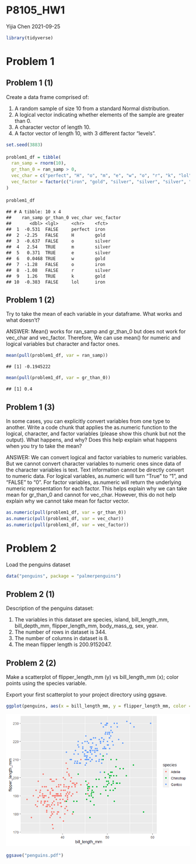 P8105\_HW1
================
Yijia Chen
2021-09-25

``` r
library(tidyverse)
```

# Problem 1

## Problem 1 (1)

Create a data frame comprised of:

1.  A random sample of size 10 from a standard Normal distribution.
2.  A logical vector indicating whether elements of the sample are
    greater than 0.
3.  A character vector of length 10.
4.  A factor vector of length 10, with 3 different factor “levels”.

``` r
set.seed(3883)

problem1_df = tibble(
  ran_samp = rnorm(10),
  gr_than_0 = ran_samp > 0,
  vec_char = c("perfect", "H", "o", "m", "e", "w", "o", "r", "k", "lol"),
  vec_factor = factor(c("iron", "gold", "silver", "silver", "silver", "gold", "iron", "silver", "gold", "iron"))
)

problem1_df
```

    ## # A tibble: 10 x 4
    ##    ran_samp gr_than_0 vec_char vec_factor
    ##       <dbl> <lgl>     <chr>    <fct>     
    ##  1  -0.531  FALSE     perfect  iron      
    ##  2  -2.25   FALSE     H        gold      
    ##  3  -0.637  FALSE     o        silver    
    ##  4   2.54   TRUE      m        silver    
    ##  5   0.371  TRUE      e        silver    
    ##  6   0.0468 TRUE      w        gold      
    ##  7  -1.28   FALSE     o        iron      
    ##  8  -1.08   FALSE     r        silver    
    ##  9   1.26   TRUE      k        gold      
    ## 10  -0.383  FALSE     lol      iron

## Problem 1 (2)

Try to take the mean of each variable in your dataframe. What works and
what doesn’t?

ANSWER: Mean() works for ran\_samp and gr\_than\_0 but does not work for
vec\_char and vec\_factor. Therefore, We can use mean() for numeric and
logical variables but character and factor ones.

``` r
mean(pull(problem1_df, var = ran_samp))
```

    ## [1] -0.1945222

``` r
mean(pull(problem1_df, var = gr_than_0))
```

    ## [1] 0.4

## Problem 1 (3)

In some cases, you can explicitly convert variables from one type to
another. Write a code chunk that applies the as.numeric function to the
logical, character, and factor variables (please show this chunk but not
the output). What happens, and why? Does this help explain what happens
when you try to take the mean?

ANSWER: We can convert logical and factor variables to numeric
variables. But we cannot convert character variables to numeric ones
since data of the character variables is text. Text information cannot
be directly convert to numeric data. For logical variables, as.numeric
will turn “True” to “1”, and “FALSE” to “0”. For factor variables,
as.numeric will return the underlying numeric representation for each
factor. This helps explain why we can take mean for gr\_than\_0 and
cannot for vec\_char. However, this do not help explain why we cannot
take mean for factor vector.

``` r
as.numeric(pull(problem1_df, var = gr_than_0))
as.numeric(pull(problem1_df, var = vec_char))
as.numeric(pull(problem1_df, var = vec_factor))
```

# Problem 2

Load the penguins dataset

``` r
data("penguins", package = "palmerpenguins")
```

## Problem 2 (1)

Description of the penguins dataset:

1.  The variables in this dataset are species, island, bill\_length\_mm,
    bill\_depth\_mm, flipper\_length\_mm, body\_mass\_g, sex, year.
2.  The number of rows in dataset is 344.
3.  The number of columns in dataset is 8.
4.  The mean flipper length is 200.9152047.

## Problem 2 (2)

Make a scatterplot of flipper\_length\_mm (y) vs bill\_length\_mm (x);
color points using the species variable.

Export your first scatterplot to your project directory using ggsave.

``` r
ggplot(penguins, aes(x = bill_length_mm, y = flipper_length_mm, color = species)) + geom_point()
```

![](p8105_hw1_files/figure-gfm/unnamed-chunk-6-1.png)<!-- -->

``` r
ggsave("penguins.pdf")
```
